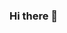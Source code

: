 ### Hi there 👋

<!--
**cisolarix/cisolarix** is a ✨ _special_ ✨ repository because its `README.md` (this file) appears on your GitHub profile.

### Web 开发者，面向 Stack Overflow 开发

- 🔭 React、MobX
- 👯 Vue
- 🤔 Rails

More on [cisolarix.com](https://cisolarix.com)
